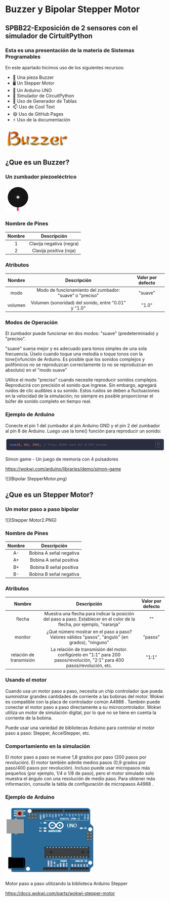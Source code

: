 # Buzzer y Bipolar Stepper Motor

## SPBB22-Exposición de 2 sensores con el simulador de CirtuitPython

### Esta es una presentación de la materia de Sistemas Programables
En este apartado hicimos uso de los siguientes recursos:

- 🔭 Una pieza Buzzer
- 🖥 Un Stepper Motor
- 📲 Un Arduino UNO
- 🤔 Simulador de CircuitPython
- 💬 Uso de Generador de Tablas
- 📫 Uso de Cool Text
- 😄 Uso de GitHub Pages
- ⚡ Uso de la documentación

![](Buzzer.png)

## ¿Que es un Buzzer?
### Un zumbador piezoeléctrico

![](Buzzer2.PNG)

### Nombre de Pines

| Nombre 	| Descripción 	|
|:---:	|:---:	|
| 1 	| Clavija negativa (negra) 	|
| 2 	| Clavija positiva (roja) 	|

### Atributos

| Nombre 	| Descripción 	| Valor por defecto 	|
|:---:	|:---:	|:---:	|
| modo 	| Modo de funcionamiento del zumbador: "suave" o "preciso" 	| "suave" 	|
| volumen 	| Volumen (sonoridad) del sonido, entre "0.01" y "1.0" 	| "1.0" 	|

### Modos de Operación
El zumbador puede funcionar en dos modos: "suave" (predeterminado) y "preciso".

"suave" suena mejor y es adecuado para tonos simples de una sola frecuencia. Úselo cuando toque una melodía o toque tonos con la tone()vfunción de Arduino. Es posible que los sonidos complejos y polifónicos no se reproduzcan correctamente (o no se reproduzcan en absoluto) en el "modo suave"

Utilice el modo "preciso" cuando necesite reproducir sonidos complejos. Reproducirá con precisión el sonido que ingrese. Sin embargo, agregará ruidos de clic audibles a su sonido. Estos ruidos se deben a fluctuaciones en la velocidad de la simulación; no siempre es posible proporcionar el búfer de sonido completo en tiempo real.

### Ejemplo de Arduino
Conecte el pin 1 del zumbador al pin Arduino GND y el pin 2 del zumbador al pin 8 de Arduino. Luego use la tone() función para reproducir un sonido:

![](ExampleArduino1.PNG)

Simon game - Un juego de memoria con 4 pulsadores

https://wokwi.com/arduino/libraries/demo/simon-game

![](Bipolar StepperMotor.png)

## ¿Que es un Stepper Motor?
### Un motor paso a paso bipolar

![](Stepper Motor2.PNG)

### Nombre de Pines

| Nombre 	| Descripción 	|
|:---:	|:---:	|
| A- 	| Bobina A señal negativa 	|
| A+ 	| Bobina A señal positiva 	|
| B+ 	| Bobina B señal positiva 	|
| B- 	| Bobina B señal negativa 	|

### Atributos

| Nombre 	| Descripción 	| Valor por defecto 	|
|:---:	|:---:	|:---:	|
| flecha 	| Muestra una flecha para indicar la posición del paso a paso. Establecer en el color de la flecha, por ejemplo, "naranja" 	| "" 	|
| monitor 	| ¿Qué número mostrar en el paso a paso? Valores válidos "pasos", "ángulo" (en grados), "ninguno" 	| "pasos" 	|
| relación de transmisión 	| La relación de transmisión del motor. configúrelo en "1:1" para 200 pasos/revolución, "2:1" para 400 pasos/revolución, etc. 	| "1:1" 	|

### Usando el motor
Cuando usa un motor paso a paso, necesita un chip controlador que pueda suministrar grandes cantidades de corriente a las bobinas del motor. Wokwi es compatible con la placa de controlador común A4988 . También puede conectar el motor paso a paso directamente a su microcontrolador. Wokwi utiliza un motor de simulación digital, por lo que no se tiene en cuenta la corriente de la bobina.

Puede usar una variedad de bibliotecas Arduino para controlar el motor paso a paso: Stepper, AccelStepper, etc.

### Comportamiento en la simulación
El motor paso a paso se mueve 1,8 grados por paso (200 pasos por revolución). El motor también admite medios pasos (0,9 grados por paso/400 pasos por revolución). Incluso puede usar micropasos más pequeños (por ejemplo, 1/4 o 1/8 de paso), pero el motor simulado solo muestra el ángulo con una resolución de medio paso. Para obtener más información, consulte la tabla de configuración de micropasos A4988 .

### Ejemplo de Arduino

![](Arduino.PNG)

Motor paso a paso utilizando la biblioteca Arduino Stepper

https://docs.wokwi.com/parts/wokwi-stepper-motor
